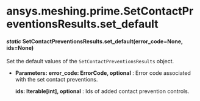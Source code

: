 # ansys.meshing.prime.SetContactPreventionsResults.set_default

<a id="ansys.meshing.prime.SetContactPreventionsResults.set_default"></a>

#### *static* SetContactPreventionsResults.set_default(error_code=None, ids=None)

Set the default values of the `SetContactPreventionsResults` object.

* **Parameters:**
  **error_code: ErrorCode, optional**
  : Error code associated with the set contact preventions.

  **ids: Iterable[int], optional**
  : Ids of added contact prevention controls.

<!-- !! processed by numpydoc !! -->
